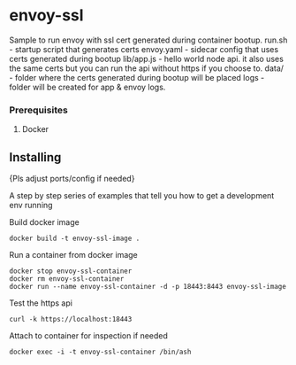 # envoy-ssl

Sample to run envoy with ssl cert generated during container bootup.
run.sh - startup script that generates certs
envoy.yaml - sidecar config that uses certs generated during bootup
lib/app.js - hello world node api. it also uses the same certs but you can run the api without https if you choose to.
data/ - folder where the certs generated during bootup will be placed
logs - folder will be created for app & envoy logs.

### Prerequisites
1. Docker


## Installing

{Pls adjust ports/config if needed}

A step by step series of examples that tell you how to get a development env running

Build docker image
```
docker build -t envoy-ssl-image .
```

Run a container from docker image
```
docker stop envoy-ssl-container
docker rm envoy-ssl-container
docker run --name envoy-ssl-container -d -p 18443:8443 envoy-ssl-image
```

Test the https api
```
curl -k https://localhost:18443
```

Attach to container for inspection if needed
```
docker exec -i -t envoy-ssl-container /bin/ash
```